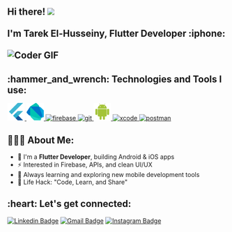 <h2 align="left">
 <abc>
  <br>Hi there! <img src="https://user-images.githubusercontent.com/42378118/110234147-e3259600-7f4e-11eb-95be-0c4047144dea.gif" width="30"><br>
  <br> I'm Tarek El-Husseiny, Flutter Developer :iphone:<br>
  <br>
    <img src="https://media.giphy.com/media/SWoSkN6DxTszqIKEqv/giphy.gif" alt="Coder GIF" width="500">
 </abc>
</h2> 

<h2 align="left">:hammer_and_wrench: Technologies and Tools I use:</h2>
<p align="left">
  <a href="https://flutter.dev/" target="_blank"> 
    <img src="https://raw.githubusercontent.com/devicons/devicon/master/icons/flutter/flutter-original.svg" alt="flutter" width="40" height="40"/> 
  </a>
  <a href="https://dart.dev/" target="_blank"> 
    <img src="https://raw.githubusercontent.com/devicons/devicon/master/icons/dart/dart-original.svg" alt="dart" width="40" height="40"/> 
  </a>
  <a href="https://firebase.google.com/" target="_blank"> 
    <img src="https://www.vectorlogo.zone/logos/firebase/firebase-icon.svg" alt="firebase" width="40" height="40"/> 
  </a>
  <a href="https://git-scm.com/" target="_blank"> 
    <img src="https://www.vectorlogo.zone/logos/git-scm/git-scm-icon.svg" alt="git" width="40" height="40"/> 
  </a>
  <a href="https://developer.android.com/studio" target="_blank"> 
    <img src="https://raw.githubusercontent.com/devicons/devicon/master/icons/android/android-original.svg" alt="android" width="40" height="40"/> 
  </a>
  <a href="https://developer.apple.com/xcode/" target="_blank"> 
    <img src="https://cdn.iconscout.com/icon/free/png-256/free-xcode-3521822-2945239.png" alt="xcode" width="40" height="40"/> 
  </a>
  <a href="https://www.postman.com/" target="_blank"> 
    <img src="https://www.vectorlogo.zone/logos/getpostman/getpostman-icon.svg" alt="postman" width="40" height="40"/> 
  </a>
</p>

<h2 align="left">👨🏻‍💻 About Me:</h2>

- :iphone: I'm a **Flutter Developer**, building Android & iOS apps  
- :zap: Interested in Firebase, APIs, and clean UI/UX  
- :rocket: Always learning and exploring new mobile development tools  
- :dart: Life Hack: "Code, Learn, and Share"  

<h2 align="left">:heart: Let's get connected:</h2>

[![Linkedin Badge](https://img.shields.io/badge/-Tarek%20ElHusseiny-blue?style=flat-square&logo=Linkedin&logoColor=white&link=https://www.linkedin.com/in/your-username/)](https://www.linkedin.com/in/your-username/) 
[![Gmail Badge](https://img.shields.io/badge/-tarekhusseiny@gmail.com-d14836?style=flat-square&logo=Gmail&logoColor=white&link=mailto:tarekhusseiny@gmail.com)](mailto:tarekhusseiny@gmail.com) 
[![Instagram Badge](https://img.shields.io/badge/-@yourhandle-D7008A?style=flat-square&logo=Instagram&logoColor=white&link=https://www.instagram.com/yourhandle/)](https://www.instagram.com/yourhandle/)
